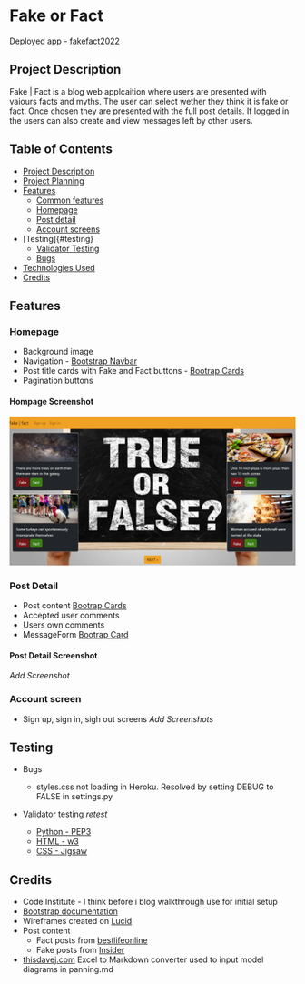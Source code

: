 # Fake or Fact
Deployed app - [fakefact2022](https://fakefact2022.herokuapp.com/)

## Project Description
Fake | Fact is a blog web applcaition where users are presented with vaiours facts and myths. The user can select wether they think it is fake or fact. Once chosen they are presented with the full post details. If logged in the users can also create and view messages left by other users. 

## Table of Contents
-   [Project Description](#project-description)
-   [Project Planning](docs/planning.md)
-   [Features](#features)
    -   [Common features](#common-features)
    -   [Homepage](#homepage)
    -   [Post detail](#post-detail)
    -   [Account screens](#account-screen)
-   [Testing]{#testing}
    -   [Validator Testing](#validator-testing)
    -   [Bugs](#bugs)
-   [Technologies Used](#technologies-user)
-   [Credits](#credits)

## Features
### Homepage
-   Background image
-   Navigation - [Bootstrap Navbar](https://getbootstrap.com/docs/5.2/components/navbar/)
-   Post title cards with Fake and Fact buttons - [Bootrap Cards](https://getbootstrap.com/docs/5.2/components/card/)
-   Pagination buttons

#### Hompage Screenshot
![homepage_screenshot](readme_images/homepage_screenshot.png)

### Post Detail
-   Post content [Bootrap Cards](https://getbootstrap.com/docs/5.2/components/card/)
-   Accepted user comments
-   Users own comments
-   MessageForm [Bootrap Card](https://getbootstrap.com/docs/5.2/components/card/)

#### Post Detail Screenshot
_Add Screenshot_

### Account screen
-   Sign up, sign in, sigh out screens
_Add Screenshots_

## Testing
-   Bugs
    -   styles.css not loading in Heroku. Resolved by setting DEBUG to FALSE in settings.py

-   Validator testing _retest_
    -   [Python - PEP3](docs/pep8_screenshots.md)
    -   [HTML - w3](https://validator.w3.org/nu/?doc=https%3A%2F%2Fdashboard.heroku.com%2Fapps%2Ffakefact2022)
    -   [CSS - Jigsaw](https://jigsaw.w3.org/css-validator/validator?uri=https%3A%2F%2Ffakefact2022.herokuapp.com%2F&profile=css3svg&usermedium=all&warning=1&vextwarning=&lang=en)

## Credits
-   Code Institute - I think before i blog walkthrough use for initial setup
-   [Bootstrap documentation](https://getbootstrap.com/)
-   Wireframes created on [Lucid](https://lucid.app/)
-   Post content
    -   Fact posts from [bestlifeonline](https://bestlifeonline.com/common-myths/)
    -   Fake posts from [Insider](https://www.insider.com/true-facts-that-sound-fake-2017-8#the-guinness-book-of-world-records-was-created-to-settle-bar-arguments-4)
-   [thisdavej.com](https://thisdavej.com/copy-table-in-excel-and-paste-as-a-markdown-table/) Excel to Markdown converter used to input model diagrams in panning.md